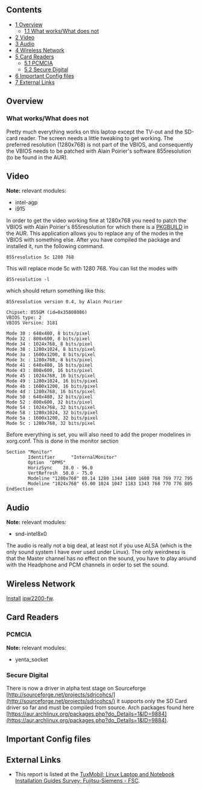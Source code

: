 ## Contents

*   [1 Overview](#Overview)
    *   [1.1 What works/What does not](#What_works.2FWhat_does_not)
*   [2 Video](#Video)
*   [3 Audio](#Audio)
*   [4 Wireless Network](#Wireless_Network)
*   [5 Card Readers](#Card_Readers)
    *   [5.1 PCMCIA](#PCMCIA)
    *   [5.2 Secure Digital](#Secure_Digital)
*   [6 Important Config files](#Important_Config_files)
*   [7 External Links](#External_Links)

## Overview

### What works/What does not

Pretty much everything works on this laptop except the TV-out and the SD-card reader. The screen needs a little tweaking to get working. The preferred resolution (1280x768) is not part of the VBIOS, and consequently the VBIOS needs to be patched with Alain Poirier's software 855resolution (to be found in the AUR).

## Video

**Note:** relevant modules:

*   intel-agp
*   i915

In order to get the video working fine at 1280x768 you need to patch the VBIOS with Alain Poirier's 855resolution for which there is a [PKGBUILD](https://aur.archlinux.org/packages.php?do_Details=1&ID=1672&O=0&L=&C=&K=&SB=&PP=&do_MyPackages=&do_Orphans=) in the AUR. This application allows you to replace any of the modes in the VBIOS with something else. After you have compiled the package and installed it, run the following command.

```
855resolution 5c 1280 768

```

This will replace mode 5c with 1280 768\. You can list the modes with

```
855resolution -l

```

which should return something like this:

```
855resolution version 0.4, by Alain Poirier

Chipset: 855GM (id=0x35808086)
VBIOS type: 2
VBIOS Version: 3181 

Mode 30 : 640x480, 8 bits/pixel
Mode 32 : 800x600, 8 bits/pixel
Mode 34 : 1024x768, 8 bits/pixel
Mode 38 : 1280x1024, 8 bits/pixel
Mode 3a : 1600x1200, 8 bits/pixel
Mode 3c : 1280x768, 8 bits/pixel
Mode 41 : 640x480, 16 bits/pixel
Mode 43 : 800x600, 16 bits/pixel
Mode 45 : 1024x768, 16 bits/pixel
Mode 49 : 1280x1024, 16 bits/pixel
Mode 4b : 1600x1200, 16 bits/pixel
Mode 4d : 1280x768, 16 bits/pixel
Mode 50 : 640x480, 32 bits/pixel
Mode 52 : 800x600, 32 bits/pixel
Mode 54 : 1024x768, 32 bits/pixel
Mode 58 : 1280x1024, 32 bits/pixel
Mode 5a : 1600x1200, 32 bits/pixel
Mode 5c : 1280x768, 32 bits/pixel

```

Before everything is set, you will also need to add the proper modelines in xorg.conf. This is done in the monitor section

```
Section "Monitor"
        Identifier      "InternalMonitor"
        Option  "DPMS"
        HorizSync    28.0 - 96.0
        VertRefresh  50.0 - 75.0
        Modeline "1280x768" 80.14 1280 1344 1480 1680 768 769 772 795
        Modeline "1024x768" 65.00 1024 1047 1183 1343 768 770 776 805
EndSection

```

## Audio

**Note:** relevant modules:

*   snd-intel8x0

The audio is really not a big deal, at least not if you use ALSA (which is the only sound system I have ever used under Linux). The only weirdness is that the Master channel has no effect on the sound, you have to play around with the Headphone and PCM channels in order to set the sound.

## Wireless Network

[Install](/index.php/Install "Install") [ipw2200-fw](https://www.archlinux.org/packages/?name=ipw2200-fw).

## Card Readers

### PCMCIA

**Note:** relevant modules:

*   yenta_socket

### Secure Digital

There is now a driver in alpha test stage on Sourceforge [http://sourceforge.net/projects/sdricohcs/](http://sourceforge.net/projects/sdricohcs/) it supports only the SD Card driver so far and must be compiled from source. Arch packages found here [https://aur.archlinux.org/packages.php?do_Details=1&ID=9884](https://aur.archlinux.org/packages.php?do_Details=1&ID=9884).

## Important Config files

## External Links

*   This report is listed at the [TuxMobil: Linux Laptop and Notebook Installation Guides Survey: Fujitsu-Siemens - FSC](http://tuxmobil.org/fujitsu.html).
